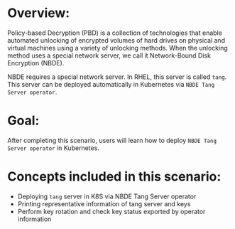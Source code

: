 # Overview:

Policy-based Decryption (PBD) is a collection of technologies that enable automated unlocking of encrypted volumes of hard drives on physical and virtual machines using a variety of unlocking methods. When the unlocking method uses a special network server, we call it Network-Bound Disk Encryption (NBDE).

NBDE requires a special network server. In RHEL, this server is called `tang`. This server can be deployed automatically in Kubernetes via `NBDE Tang Server operator`.

# Goal:

After completing this scenario, users will learn how to deploy `NBDE Tang Server operator` in Kubernetes.

# Concepts included in this scenario:
- Deploying `tang` server in K8S via NBDE Tang Server operator
- Printing representative information of tang server and keys
- Perform key rotation and check key status exported by operator information

